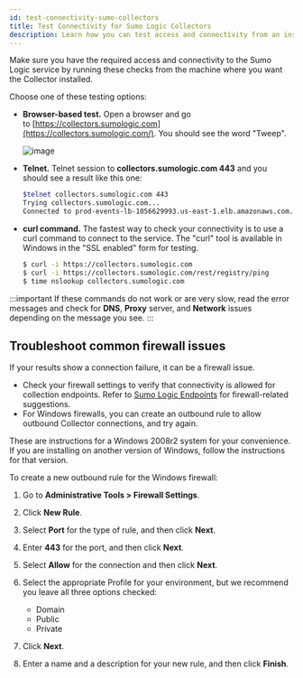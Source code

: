 ```yaml
---
id: test-connectivity-sumo-collectors
title: Test Connectivity for Sumo Logic Collectors
description: Learn how you can test access and connectivity from an installed Collector to the Sumo Logic service.
---
```




Make sure you have the required access and connectivity to the Sumo Logic service by running these checks from the machine where you want the Collector installed.

Choose one of these testing options:

* **Browser-based test.** Open a browser and go to [https://collectors.sumologic.com](https://collectors.sumologic.com/). You should see the word "Tweep". 

    ![image](/img/send-data/tweep.png)

* **Telnet.** Telnet session to **collectors.sumologic.com 443** and you should see a result like this one:

    ```bash
    $telnet collectors.sumologic.com 443
    Trying collectors.sumologic.com...
    Connected to prod-events-lb-1056629993.us-east-1.elb.amazonaws.com.
    ```

* **curl command.** The fastest way to check your connectivity is to use a curl command to connect to the service. The "curl" tool is available in Windows in the "SSL enabled" form for testing.

    ```bash
    $ curl -i https://collectors.sumologic.com
    $ curl -i https://collectors.sumologic.com/rest/registry/ping
    $ time nslookup collectors.sumologic.com
    ```

:::important
If these commands do not work or are very slow, read the error messages and check for **DNS**, **Proxy** server, and **Network** issues depending on the message you see.
:::

## Troubleshoot common firewall issues

If your results show a connection failure, it can be a firewall issue.

* Check your firewall settings to verify that connectivity is allowed for collection endpoints. Refer to [Sumo Logic Endpoints](/docs/api/about-apis/getting-started/#sumo-logic-endpoints-by-deployment-and-firewall-security) for firewall-related suggestions.
* For Windows firewalls, you can create an outbound rule to allow outbound Collector connections, and try again.

These are instructions for a Windows 2008r2 system for your convenience. If you are installing on another version of Windows, follow the instructions for that version.

To create a new outbound rule for the Windows firewall:

1. Go to **Administrative Tools > Firewall Settings**.
1. Click **New Rule**.
1. Select **Port** for the type of rule, and then click **Next**.
1. Enter **443** for the port, and then click **Next**.
1. Select **Allow** for the connection and then click **Next**.
1. Select the appropriate Profile for your environment, but we recommend you leave all three options checked:  

   * Domain  
   * Public  
   * Private

1. Click **Next**.
1. Enter a name and a description for your new rule, and then click **Finish**.

 
